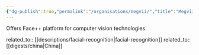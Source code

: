 ```yaml
---
{"dg-publish":true,"permalink":"/organisations/megvii/","title":"Megvii"}
---
```



Offers Face++ platform for computer vision technologies.

related_to:: [[descriptions/facial-recognition\|facial-recognition]]
related_to:: [[digests/china\|China]]
